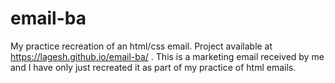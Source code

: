 # email-ba
My practice recreation of an html/css email. Project available  at https://lagesh.github.io/email-ba/ .
This is a marketing email received by me and I have only just recreated it as part of my practice of html emails.
